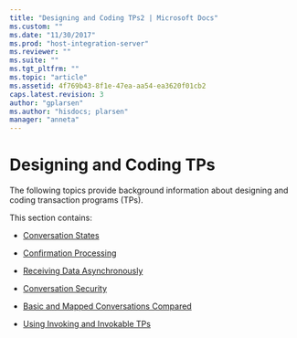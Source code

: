 ```yaml
---
title: "Designing and Coding TPs2 | Microsoft Docs"
ms.custom: ""
ms.date: "11/30/2017"
ms.prod: "host-integration-server"
ms.reviewer: ""
ms.suite: ""
ms.tgt_pltfrm: ""
ms.topic: "article"
ms.assetid: 4f769b43-8f1e-47ea-aa54-ea3620f01cb2
caps.latest.revision: 3
author: "gplarsen"
ms.author: "hisdocs; plarsen"
manager: "anneta"
---
```

# Designing and Coding TPs
The following topics provide background information about designing and coding transaction programs (TPs).  
  
 This section contains:  
  
-   [Conversation States](../core/conversation-states1.md)  
  
-   [Confirmation Processing](../core/confirmation-processing2.md)  
  
-   [Receiving Data Asynchronously](../core/receiving-data-asynchronously1.md)  
  
-   [Conversation Security](../core/conversation-security2.md)  
  
-   [Basic and Mapped Conversations Compared](../core/basic-and-mapped-conversations-compared2.md)  
  
-   [Using Invoking and Invokable TPs](../core/invoking-and-invokable-tps1.md)
